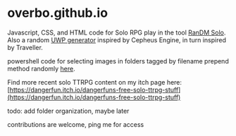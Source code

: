 # overbo.github.io

Javascript, CSS, and HTML code for Solo RPG play in the tool [RanDM Solo](https://overbo.github.io/randm-solo.html).  Also a random [UWP generator](https://overbo.github.io/uwp.html) inspired by Cepheus Engine, in turn inspired by Traveller.

powershell code for selecting images in folders tagged by filename prepend method randomly [here](https://overbo.github.io/get_randomisimage.ps1).

Find more recent solo TTRPG content on my itch page here: [https://dangerfun.itch.io/dangerfuns-free-solo-ttrpg-stuff](https://dangerfun.itch.io/dangerfuns-free-solo-ttrpg-stuff)

todo: add folder organization, maybe later

contributions are welcome, ping me for access
